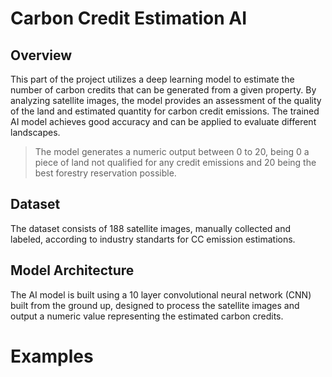 # Carbon Credit Estimation AI

## Overview

This part of the project utilizes a deep learning model to estimate the number of carbon credits that can be generated from a given property. By analyzing satellite images, the model provides an assessment of the quality of the land and estimated quantity for carbon credit emissions. The trained AI model achieves good accuracy and can be applied to evaluate different landscapes.
> The model generates a numeric output between 0 to 20, being 0 a piece of land not qualified for any credit emissions and 20 being the best forestry reservation possible.

## Dataset

The dataset consists of 188 satellite images, manually collected and labeled, according to industry standarts for CC emission estimations.

## Model Architecture

The AI model is built using a 10 layer convolutional neural network (CNN) built from the ground up, designed to process the satellite images and output a numeric value representing the estimated carbon credits.

# Examples